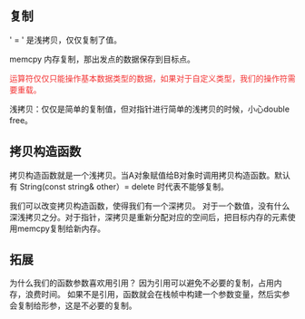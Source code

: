 ## 复制
' = ' 是浅拷贝，仅仅复制了值。

memcpy 内存复制，那出发点的数据保存到目标点。

<font color= "#F33232">运算符仅仅只能操作基本数据类型的数据，如果对于自定义类型，我们的操作符需要重载。</font>

浅拷贝：仅仅是简单的复制值，但对指针进行简单的浅拷贝的时候，小心double free。

## 拷贝构造函数
拷贝构造函数就是一个浅拷贝。当A对象赋值给B对象时调用拷贝构造函数。默认有
String(const string& other）= delete 时代表不能够复制。
 
我们可以改变拷贝构造函数，使得我们有一个深拷贝。
对于一个数值，没有什么深浅拷贝之分。对于指针，深拷贝是重新分配对应的空间后，把目标内存的元素使用memcpy复制给新内存。

## 拓展
为什么我们的函数参数喜欢用引用？
因为引用可以避免不必要的复制，占用内存，浪费时间。 如果不是引用，函数就会在栈帧中构建一个参数变量，然后实参会复制给形参，这是不必要的复制。
